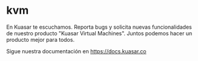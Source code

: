 # kvm
En Kuasar te escuchamos. Reporta bugs y solicita nuevas funcionalidades de nuestro producto "Kuasar Virtual Machines". Juntos podemos hacer un producto mejor para todos.

Sigue nuestra documentación en https://docs.kuasar.co
